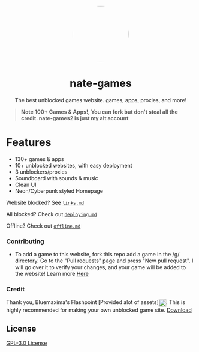 <p align="center">
<kbd>
<a href="https://nate-games.github.io/home">
<img style="border-radius:50%" height="150px" src="https://raw.githubusercontent.com/nate-games/nate-games.github.io/main/0/assets/img/favicon.png"></a>
</kbd>
</p>

<h1 align="center">nate-games</h1>
<p align="center">The best unblocked games website. games, apps, proxies, and more!</p>

> **Note**
> **100+ Games & Apps!, You can fork but don't steal all the credit. nate-games2 is just my alt account**

# Features
- 130+ games & apps
- 10+ unblocked websites, with easy deployment
- 3 unblockers/proxies
- Soundboard with sounds & music
- Clean UI
- Neon/Cyberpunk styled Homepage

Website blocked? See [`links.md`](https://github.com/nate-games/nate-games.github.io/blob/main/links.md)

All blocked? Check out [`deploying.md`](https://github.com/nate-games/nate-games.github.io/blob/main/deploying.md)

Offline? Check out [`offline.md`](https://github.com/nate-games/nate-games.github.io/blob/main/offline.md)

### Contributing

- To add a game to this website, fork this repo add a game in the /g/ directory. Go to the "Pull requests" page and press "New pull request". I will go over it to verify your changes, and your game will be added to the website! Learn more [Here](https://docs.github.com/en/get-started/quickstart/contributing-to-projects)
### Credit
Thank you, Bluemaxima's Flashpoint [Provided alot of assets]<img src="https://upload.wikimedia.org/wikipedia/commons/thumb/2/26/BlueMaxima%27s_Flashpoint_logo_-_inverted.svg/2048px-BlueMaxima%27s_Flashpoint_logo_-_inverted.svg.png" width="20" style="vertical-align: middle;">. This is highly recommended for making your own unblocked game site.
[Download](https://bluemaxima.org/flashpoint/)

## License
[GPL-3.0 License](https://github.com/nate-games/nate-games.github.io/blob/main/LICENSE.txt#view)
